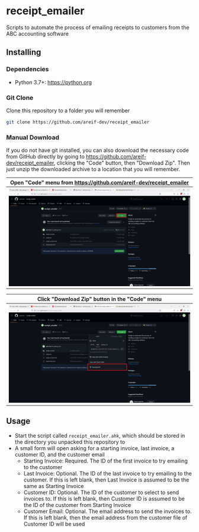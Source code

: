 # receipt_emailer
Scripts to automate the process of emailing receipts to customers from the ABC accounting software

## Installing 

### Dependencies

- Python 3.7+: https://python.org

### Git Clone

Clone this repository to a folder you will remember

```bash
git clone https://github.com/areif-dev/receipt_emailer
```

### Manual Download

If you do not have git installed, you can also download the necessary code from GitHub directly by going to https://github.com/areif-dev/receipt_emailer, clicking the "Code" button, then "Download Zip". Then just unzip the downloaded archive to a location that you will remember. 

| Open "Code" menu from https://github.com/areif-dev/receipt_emailer |
| :----------------------------------------------------------------: |
|       ![click_the_code_button](/screenshots/github_01.png)         |

| Click "Download Zip" button in the "Code" menu |
| :--------------------------------------------: |
| ![click_the_download_button](/screenshots/github_02.png) | 

## Usage

- Start the script called `receipt_emailer.ahk`, which should be stored in the directory you unpacked this repository to
- A small form will open asking for a starting invoice, last invoice, a customer ID, and the customer email
  - Starting Invoice: Required. The ID of the first invoice to try emailing to the customer
  - Last Invoice: Optional. The ID of the last invoice to try emailing to the customer. If this is left blank, then Last Invoice is assumed to be the same as Starting Invoice
  - Customer ID: Optional. The ID of the customer to select to send invoices to. If this is left blank, then Customer ID is assumed to be the ID of the customer from Starting Invoice
  - Customer Email: Optional. The email address to send the invoices to. If this is left blank, then the email address from the customer file of Customer ID will be used
